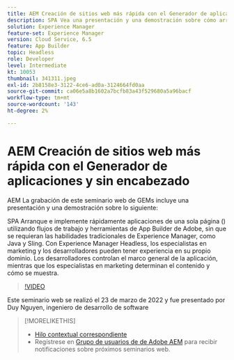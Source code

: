 ```yaml
---
title: AEM Creación de sitios web más rápida con el Generador de aplicaciones y sin encabezado
description: SPA Vea una presentación y una demostración sobre cómo arrancar e implementar rápidamente aplicaciones de una sola página () mediante flujos de trabajo y herramientas de App Builder de Adobe.
solution: Experience Manager
feature-set: Experience Manager
version: Cloud Service, 6.5
feature: App Builder
topic: Headless
role: Developer
level: Intermediate
kt: 10053
thumbnail: 341311.jpeg
exl-id: 2b8158e3-3122-4ce6-ad0a-3124664fd0aa
source-git-commit: ca06e5a8b1602a7bcfb83a43f529680a5a96bacf
workflow-type: tm+mt
source-wordcount: '143'
ht-degree: 2%

---
```


# AEM Creación de sitios web más rápida con el Generador de aplicaciones y sin encabezado

AEM La grabación de este seminario web de GEMs incluye una presentación y una demostración sobre lo siguiente:

SPA Arranque e implemente rápidamente aplicaciones de una sola página () utilizando flujos de trabajo y herramientas de App Builder de Adobe, sin que se requieran las habilidades tradicionales de Experience Manager, como Java y Sling. Con Experience Manager Headless, los especialistas en marketing y los desarrolladores pueden tener experiencia en su propio dominio. Los desarrolladores controlan el marco general de la aplicación, mientras que los especialistas en marketing determinan el contenido y cómo se muestra.

>[!VIDEO](https://video.tv.adobe.com/v/341311/?quality=12&learn=on)

Este seminario web se realizó el 23 de marzo de 2022 y fue presentado por Duy Nguyen, ingeniero de desarrollo de software

>[!MORELIKETHIS]
>
>* [Hilo contextual correspondiente](https://adobe.ly/3LkSWdm)
>* Regístrese en [Grupo de usuarios de de Adobe AEM](https://aem-augs.adobe.com/) para recibir notificaciones sobre próximos seminarios web.



<!-- >>* [Corresponding Adobe Experience Manager User Group Event page](https://aem-augs.adobe.com/details/adobe-experience-manager-aem-learning-chapter-presents-aem-gems-build-sites-faster-with-aem-headless-and-app-builder/) -->
